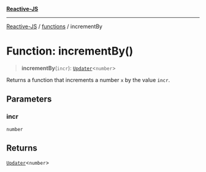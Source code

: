 [**Reactive-JS**](../../README.md)

***

[Reactive-JS](../../README.md) / [functions](../README.md) / incrementBy

# Function: incrementBy()

> **incrementBy**(`incr`): [`Updater`](../type-aliases/Updater.md)\<`number`\>

Returns a function that increments a number `x` by the value `incr`.

## Parameters

### incr

`number`

## Returns

[`Updater`](../type-aliases/Updater.md)\<`number`\>

